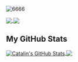![6666](https://user-images.githubusercontent.com/64210341/97890130-d7725a80-1d35-11eb-8e10-f0faeb44d4a6.png)


<a href="https://https://github.com/mrzalais/Rock-Paper-Scissors-Lizard-Spock">
  <img align="center" src="https://github-readme-stats.vercel.app/api/pin/?username=mrzalais&repo=Rock-Paper-Scissors-Lizard-Spock" />
 </a>
 
<a href="https://github.com/mrzalais/codelex-blog">
  <img align="center" src="https://github-readme-stats.vercel.app/api/pin/?username=mrzalais&repo=codelex-blog" />
</a>


<h2>My GitHub Stats</h2>

<a href="https://github.com/mrzalais/mrzalais">
  <img align="center" src="https://github-readme-stats.vercel.app/api?username=mrzalais&theme=synthwave" alt="Catalin's GitHub Stats" />
</a>

<a href="https://github.com/mrzalais/mrzalais">
  <img align="center" src="https://github-readme-stats.vercel.app/api/top-langs/?username=mrzalais&theme=synthwave"  />
</a>
